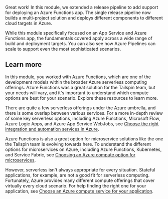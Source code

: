 Great work! In this module, we extended a release pipeline to add support for deploying an Azure Functions app. The single release pipeline now builds a multi-project solution and deploys different components to different cloud targets in Azure.

While this module specifically focused on an App Service and Azure Functions app, the fundamentals covered apply across a wide range of build and deployment targets. You can also see how Azure Pipelines can scale to support even the most sophisticated scenarios.

## Learn more

In this module, you worked with Azure Functions, which are one of the development models within the broader Azure serverless computing offerings. Azure Functions was a great solution for the Tailspin team, but your needs will vary, and it's important to understand which compute options are best for your scenario. Explore these resources to learn more.

There are quite a few serverless offerings under the Azure umbrella, and there is some overlap between various services. For a more in-depth review of some key serverless options, including Azure Functions, Microsoft Flow, Azure Logic Apps, and Azure App Service WebJobs, see [Choose the right integration and automation services in Azure](https://docs.microsoft.com/azure/azure-functions/functions-compare-logic-apps-ms-flow-webjobs?azure-portal=true).

Azure Functions is also a great option for microservice solutions like the one the Tailspin team is evolving towards here. To understand the different options for microservices on Azure, including Azure Functions, Kubernetes, and Service Fabric, see [Choosing an Azure compute option for microservices](https://docs.microsoft.com/azure/architecture/microservices/design/compute-options?azure-portal=true).

However, serverless isn't always appropriate for every situation. Stateful applications, for example, are not a good fit for serverless computing. Fortunately, Azure provides many different compute offerings that cover virtually every cloud scenario. For help finding the right one for your application, see [Choose an Azure compute service for your application](https://docs.microsoft.com/azure/architecture/guide/technology-choices/compute-decision-tree?azure-portal=true).
